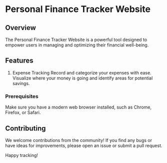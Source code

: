 # Personal Finance Tracker Website

## Overview

The Personal Finance Tracker Website is a powerful tool designed to empower users in managing and optimizing their financial well-being.

## Features

1. Expense Tracking
Record and categorize your expenses with ease. Visualize where your money is going and identify areas for potential savings.

### Prerequisites

Make sure you have a modern web browser installed, such as Chrome, Firefox, or Safari.


## Contributing

We welcome contributions from the community! If you find any bugs or have ideas for improvements, please open an issue or submit a pull request.

Happy tracking!
